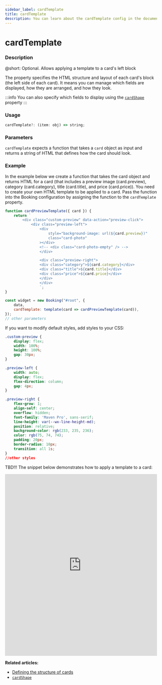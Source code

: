 ```yaml
---
sidebar_label: cardTemplate
title: cardTemplate
description: You can learn about the cardTemplate config in the documentation of the DHTMLX JavaScript Booking library. Browse developer guides and API reference, try out code examples and live demos, and download a free 30-day evaluation version of DHTMLX Booking.
---
```


# cardTemplate

### Description

@short: Optional. Allows applying a template to a card's left block

The property specifies the HTML structure and layout of each card's block (the left side of each card). It means you can manage which fields are displayed, how they are arranged, and how they look.

:::info
You can also specify which fields to display using the [`cardShape`](/api/config/booking-cardshape) property
:::

### Usage

~~~jsx {}
cardTemplate?: (item: obj) => string;
~~~

### Parameters

`cardTemplate` expects a function that takes a `card` object as input and returns a string of HTML that defines how the card should look.

### Example

In the example below we create a function that takes the card object and returns HTML for a card (that includes a preview image (card.preview), category (card.category), title (card.title), and price (card.price)). You need to create your own HTML template to be applied to a card. Pass the function into the Booking configuration by assigning the function to the `cardTemplate` property.  

~~~jsx {}
function cardPreviewTemplate({ card }) {
	return `
        <div class="custom-preview" data-action="preview-click">
            <div class="preview-left">
                <div
                    style="background-image: url(${card.preview})"
                    class="card-photo"
                ></div>
                <!-- <div class="card-photo-empty" /> -->
                </div>

                <div class="preview-right">
                <div class="category">${card.category}</div>
                <div class="title">${card.title}</div>
                <div class="price">${card.price}</div>
                </div>
                </div>
                `;
}

const widget = new Booking("#root", {
	data,
	cardTemplate: template(card => cardPreviewTemplate(card)),
});
// other parameters
~~~

If you want to modify default styles, add styles to your CSS:

~~~css
.custom-preview {
	display: flex;
	width: 100%;
	height: 100%;
	gap: 30px;
}

.preview-left {
	width: auto;
	display: flex;
	flex-direction: column;
	gap: 4px;
}

.preview-right {
	flex-grow: 1;
	align-self: center;
	overflow: hidden;
	font-family: 'Maven Pro', sans-serif;
	line-height: var(--wx-line-height-md);
	position: relative;
	background-color: rgb(233, 235, 236);
	color: rgb(75, 74, 74);
	padding: 20px;
	border-radius: 10px;
   	transition: all 1s;
}
//other styles
~~~

TBD!!!
The snippet below demonstrates how to apply a template to a card:

<iframe src="https://snippet.dhtmlx.com" frameborder="0" class="snippet_iframe" width="100%" height="600"></iframe>

**Related articles:** 

- [Defining the structure of cards](/guides/configuration/#defining-the-structure-of-cards)
- [`cardShape`](/api/config/booking-cardshape)

